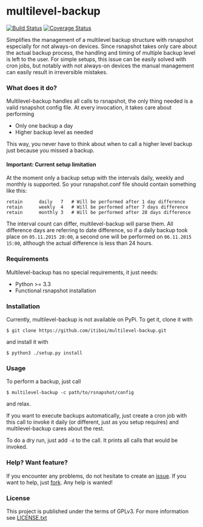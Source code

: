 # multilevel-backup

[![Build Status](https://travis-ci.org/tbolender/multilevel-backup.svg?branch=master)](https://travis-ci.org/tbolender/multilevel-backup) [![Coverage Status](https://coveralls.io/repos/tbolender/multilevel-backup/badge.svg?branch=master&service=github)](https://coveralls.io/github/tbolender/multilevel-backup?branch=master)

Simplifies the management of a multilevel backup structure with rsnapshot especially for not always-on devices.
Since rsnapshot takes only care about the actual backup process, the handling and timing of multiple backup level is
left to the user. For simple setups, this issue can be easily solved with cron jobs, but notably with not always-on devices
the manual management can easily result in irreversible mistakes.

### What does it do?

Multilevel-backup handles all calls to rsnapshot, the only thing needed is a valid rsnapshot config file. At every
invocation, it takes care about performing

- Only one backup a day
- Higher backup level as needed

This way, you never have to think about when to call a higher level backup just because you missed a backup.

#### Important: Current setup limitation

At the moment only a backup setup with the intervals daily, weekly and monthly is supported. So your rsnapshot.conf file
should contain something like this:

```
retain		daily	7   # Will be performed after 1 day difference
retain		weekly	4   # Will be performed after 7 days difference
retain		monthly	3   # Will be performed after 28 days difference
```

The interval count can differ, multilevel-backup will parse them. All difference days are referring to date difference,
so if a daily backup took place on `05.11.2015 20:00`, a second one will be performed on `06.11.2015 15:00`, although the
actual difference is less than 24 hours.

### Requirements

Multilevel-backup has no special requirements, it just needs:

- Python >= 3.3
- Functional rsnapshot installation

### Installation

Currently, multilevel-backup is not available on PyPi. To get it, clone it with

```
$ git clone https://github.com/itiboi/multilevel-backup.git
```

and install it with

```
$ python3 ./setup.py install
```

### Usage

To perform a backup, just call

```
$ multilevel-backup -c path/to/rsnapshot/config
```

and relax.

If you want to execute backups automatically, just create a cron job with this call to invoke it daily (or different, just
as you setup requires) and multilevel-backup cares about the rest.

To do a dry run, just add  ```-d``` to the call. It prints all calls that would be invoked.

### Help? Want feature?

If you encounter any problems, do not hesitate to create an [issue](https://github.com/tbolender/multilevel-backup/issues).
If you want to help, just [fork](https://github.com/tbolender/multilevel-backup/fork). Any help is wanted!

### License

This project is published under the terms of GPLv3. For more information see [LICENSE.txt](LICENSE.txt)
